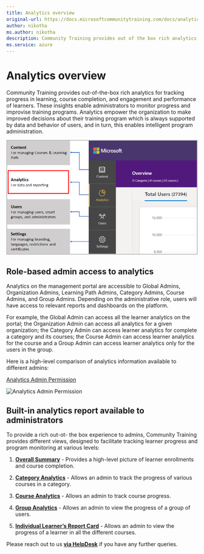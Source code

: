 ```yaml
---
title: Analytics overview
original-url: https://docs.microsoftcommunitytraining.com/docs/analytics-overview
author: nikotha
ms.author: nikotha
description: Community Training provides out of the box rich analytics for tracking progress in learning, course completion and engagement and performance of learners.
ms.service: azure
---
```


# Analytics overview

Community Training provides out-of-the-box rich analytics for tracking progress in learning, course completion, and engagement and performance of learners. These insights enable administrators to monitor progress and improvise training programs. Analytics empower the organization to make improved decisions about their training program which is always supported by data and behavior of users, and in turn, this enables intelligent program administration.

![smart program administration](../media/image%28430%29.png)

## Role-based admin access to analytics

Analytics on the management portal are accessible to Global Admins, Organization Admins, Learning Path Admins, Category Admins, Course Admins, and Group Admins. Depending on the administrative role, users will have access to relevant reports and dashboards on the platform.

For example, the Global Admin can access all the learner analytics on the portal; the Organization Admin can access all analytics for a given organization; the Category Admin can access learner analytics for complete a category and its courses; the Course Admin can access learner analytics for the course and a Group Admin can access learner analytics only for the users in the group.

Here is a high-level comparison of analytics information available to different admins:

[comment]: <* [Analytics Topics](../media/Analytics%20Topics.pdf) >
[Analytics Admin Permission](https://github.com/MicrosoftDocs/microsoft-community-training/files/6915937/Analytics.Admin.Permission.pdf)

![Analytics Admin Permission](https://user-images.githubusercontent.com/88087980/127873799-0f25e9a7-bed3-4064-9018-6e470126a334.jpg)

## Built-in analytics report available to administrators

To provide a rich out-ot- the box experience to admins, Community Training provides different views, designed to facilitate tracking learner progress and program monitoring at various levels:

1. [**Overall Summary**](./in-built-reports/overall-summary.md) - Provides a high-level picture of learner enrollments and course completion.

2. [**Category Analytics**](./in-built-reports/category-view-report.md) - Allows an admin to track the progress of various courses in a category.

3. [**Course Analytics**](./in-built-reports/course-view-report.md) - Allows an admin to track course progress.

4. [**Group Analytics**](./in-built-reports/group-view-report.md) - Allows an admin to view the progress of a group of users.

5. [**Individual Learner’s Report Card**](./in-built-reports/learner-report-card-view.md) - Allows an admin to view the progress of a learner in all the different courses.

<!-- ## Advanced Search in Analytics

Community Training also provides administrators the capability to search for specific records from the entire repository of analytics available in in-built reports. This is available at various levels, such as Category View, Course View, and Learner View.

### Steps to search analytics

1. On the Community Training portal, after signing in, switch to administrator view and select the **Analytics** tab from the left navigation pane.
1. Scroll down to the **Categories/ Courses** section and provide the string to be searched.

   > [!Note]  
   > User search input string should have minimum length of 3 characters.

1. If you further need to drill down to the Course level, select the relevant Category (as shown below) and search for the string from the **Course Name**.

   ![image.png](../media/image%28457%29.png)

1. You can further advance the search into the specific course by selecting the relevant course (as shown below) and search for either **Learner Name** or **Learner Id** in the search bar provided.

![image.png](../media/image%28458%29.png)

1. In case you to switch back to the broader level of content, you may do so using the navigation path available on the top.

   ![image.png](../media/image%28459%29.png)-->


Please reach out to us [**via HelpDesk**](https://aka.ms/cthelpdesk) if you have any further queries.